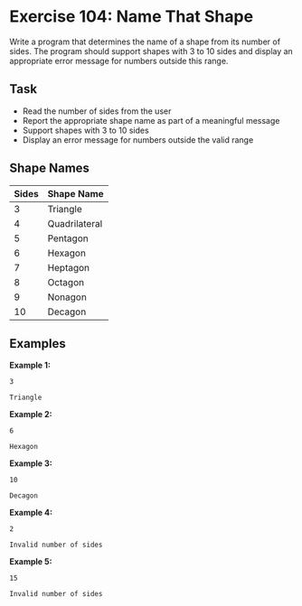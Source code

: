 # Exercise 104: Name That Shape

Write a program that determines the name of a shape from its number of sides. The program should support shapes with 3 to 10 sides and display an appropriate error message for numbers outside this range.

## Task
- Read the number of sides from the user
- Report the appropriate shape name as part of a meaningful message
- Support shapes with 3 to 10 sides
- Display an error message for numbers outside the valid range

## Shape Names
| Sides | Shape Name    |
|-------|---------------|
| 3     | Triangle      |
| 4     | Quadrilateral |
| 5     | Pentagon      |
| 6     | Hexagon       |
| 7     | Heptagon      |
| 8     | Octagon       |
| 9     | Nonagon       |
| 10    | Decagon       |

## Examples
**Example 1:**
```
3
```
```
Triangle
```

**Example 2:**
```
6
```
```
Hexagon
```

**Example 3:**
```
10
```
```
Decagon
```

**Example 4:**
```
2
```
```
Invalid number of sides
```

**Example 5:**
```
15
```
```
Invalid number of sides
```

